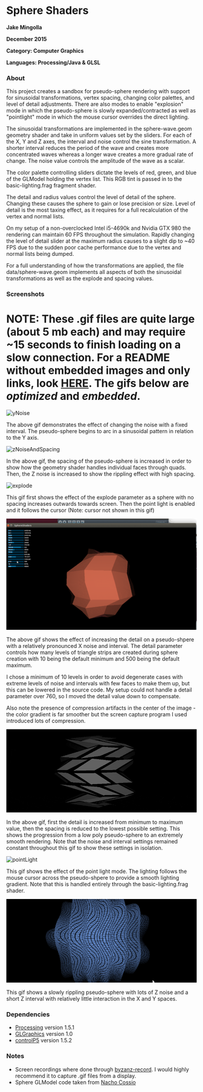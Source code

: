 # Sphere Shaders


**Jake Mingolla**

**December 2015**

**Category: Computer Graphics**

**Languages: Processing/Java & GLSL**


### About

This project creates a sandbox for pseudo-sphere rendering with support for sinusoidal transformations, vertex spacing, changing color palettes, and level of detail adjustments. There are also modes to enable "explosion" mode in which the pseudo-sphere is slowly expanded/contracted as well as "pointlight" mode in which the mouse cursor overrides the direct lighting.

The sinusoidal transformations are implemented in the sphere-wave.geom geometry shader and take in uniform values set by the sliders. For each of the X, Y and Z axes, the interval and noise control the sine transformation. A shorter interval reduces the period of the wave and creates more concentrated waves whereas a longer wave creates a more gradual rate of change. The noise value controls the amplitude of the wave as a scalar.

The color palette controlling sliders dictate the levels of red, green, and blue of the GLModel holding the vertex list. This RGB tint is passed in to the basic-lighting.frag fragment shader.

The detail and radius values control the level of detail of the sphere. Changing these causes the sphere to gain or lose precision or size. Level of detail is the most taxing effect, as it requires for a full recalculation of the vertex and normal lists.

On my setup of a non-overclocked Intel i5-4690k and Nvidia GTX 980 the rendering can maintain 60 FPS throughout the simulation. Rapidly changing the level of detail slider at the maximum radius causes to a slight dip to ~40 FPS due to the sudden poor cache performance due to the vertex and normal lists being dumped.

For a full understanding of how the transformations are applied, the file data/sphere-wave.geom implements all aspects of both the sinusoidal transformations as well as the explode and spacing values.


### Screenshots

# NOTE: These .gif files are quite large (about 5 mb each) and may require ~15 seconds to finish loading on a slow connection. For a README without embedded images and only links, look [HERE](https://github.com/jakemingolla/SphereShaders/blob/master/README_NO_EMBED.md). The gifs below are *optimized* and *embedded*.

![yNoise](https://raw.githubusercontent.com/jakemingolla/SphereShaders/master/public/optimized/ynoise.gif)

The above gif demonstrates the effect of changing the noise with a fixed interval. The pseudo-sphere begins to arc in a sinusoidal pattern in relation to the Y axis.

![zNoiseAndSpacing](https://raw.githubusercontent.com/jakemingolla/SphereShaders/master/public/optimized/spacingThenZNoise.gif)

In the above gif, the spacing of the pseudo-sphere is increased in order to show how the geometry shader handles individual faces through quads. Then, the Z noise is increased to show the rippling effect with high spacing.

![explode](https://raw.githubusercontent.com/jakemingolla/SphereShaders/master/public/optimized/explode.gif)

This gif first shows the effect of the explode parameter as a sphere with no spacing increases outwards towards screen. Then the point light is enabled and it follows the cursor (Note: cursor not shown in this gif)

![detail](https://raw.githubusercontent.com/jakemingolla/SphereShaders/master/public/optimized/detail.gif)

The above gif shows the effect of increasing the detail on a pseudo-shpere with a relatively pronounced X noise and interval. The detail parameter controls how many levels of triangle strips are created during sphere creation with 10 being the default minimum and 500 being the default maximum.

I chose a minimum of 10 levels in order to avoid degenerate cases with extreme levels of noise and intervals with few faces to make them up, but this can be lowered in the source code. My setup could not handle a detail parameter over 760, so I moved the detail value down to compensate.

Also note the presence of compression artifacts in the center of the image - the color gradient is far smoother but the screen capture program I used introduced lots of compression.

![detailThenSpacing](https://raw.githubusercontent.com/jakemingolla/SphereShaders/master/public/optimized/detailThenSmooth.gif)

In the above gif, first the detail is increased from minimum to maximum value, then the spacing is reduced to the lowest possible setting. This shows the progression from a low poly pseudo-sphere to an extremely smooth rendering. Note that the noise and interval settings remained constant throughout this gif to show these settings in isolation.

![pointLight](https://raw.githubusercontent.com/jakemingolla/SphereShaders/master/public/optimized/pointlight.gif)

This gif shows the effect of the point light mode. The lighting follows the mouse cursor across the pseudo-shpere to provide a smooth lighting gradient. Note that this is handled entirely through the basic-lighting.frag shader.

![ripple](https://raw.githubusercontent.com/jakemingolla/SphereShaders/master/public/optimized/back.gif)

This gif shows a slowly rippling pseudo-sphere with lots of Z noise and a short Z interval with relatively little interaction in the X and Y spaces.


### Dependencies
- [Processing](https://processing.org/) version 1.5.1
- [GLGraphics](http://glgraphics.sourceforge.net/) version 1.0
- [controlP5](http://www.sojamo.de/libraries/controlP5/) version 1.5.2

### Notes
- Screen recordings where done through [byzanz-record](http://manpages.ubuntu.com/manpages/wily/man1/byzanz-record.1.html). I would highly recommend it to capture .gif files from a display.
- Sphere GLModel code taken from [Nacho Cossio](http://www.nachocossio.com/geometry-shaders-in-processing/)
